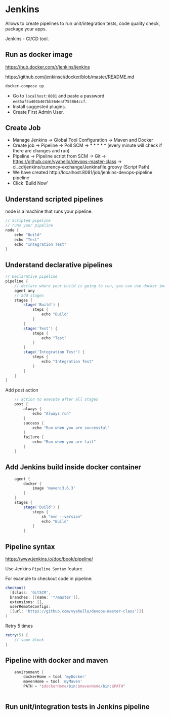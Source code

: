 # Jenkins 

Allows to create pipelines to run unit/integration tests, code quality check, package your apps. 

Jenkins - CI/CD tool.

## Run as docker image 

https://hub.docker.com/r/jenkins/jenkins

https://github.com/jenkinsci/docker/blob/master/README.md

```bash
docker-compose up
```

- Go to `localhost:8081` and paste a password `ee85af5a404b467bb564eaf755864ccf`.
- Install suggested plugins.
- Create First Admin User. 

## Create Job

- Manage Jenkins -> Global Tool Configuration -> Maven and Docker 
- Create job -> Pipeline -> Poll SCM -> * * * * * (every minute will check if there are changes and run)
- Pipeline -> Pipeline script from SCM -> Git -> https://github.com/vyahello/devops-master-class -> ci_cd/jenkins/currency-exchange/Jenkinsfile.groovy (Script Path)
- We have created http://localhost:8081/job/jenkins-devops-pipeline pipeline 
- Click 'Build Now'

## Understand scripted pipelines 

node is a machine that runs your pipeline.

```groovy
// Scripted pipeline
// runs your pipeline
node {
	echo "Build"
	echo "Test"
	echo "Integration Test"
}
```

## Understand declarative pipelines 

```groovy
// Declarative pipeline
pipeline {
    // declare where your build is going to run, you can use docker image as agent
    agent any
    // add stages
    stages {
        stage('Build') {
            steps {
                echo "Build"
            }
        }
        stage('Test') {
            steps {
	            echo "Test"
            }
        }
        stage('Integration Test') {
            steps {
	            echo "Integration Test"
            }
        }
    }
}
```

Add post action
```groovy
    // action to execute after all stages
    post {
        always {
            echo "Always run"
        }
        success {
            echo "Run when you are successful"
        }
        failure {
            echo "Run when you are fail"
        }
    }
```

## Add Jenkins build inside docker container

```groovy
    agent {
        docker {
            image 'maven:3.6.3'
        }
    }
    stages {
        stage('Build') {
            steps {
                sh "mvn --version"
                echo "Build"
            }
        }
```


## Pipeline syntax 

https://www.jenkins.io/doc/book/pipeline/

Use Jenkins `Pipeline Syntax` feature.

For example to checkout code in pipeline: 
```groovy
checkout(
  [$class: 'GitSCM', 
  branches: [[name: '*/master']], 
  extensions: [], 
  userRemoteConfigs: 
  [[url: 'https://github.com/vyahello/devops-master-class']]]
)
```

Retry 5 times 
```groovy
retry(5) {
    // some block
}
```

## Pipeline with docker and maven 

```groovy
    environment {
        dockerHome = tool 'myDocker'
        mavenHome = tool 'myMaven'
        PATH = "$dockerHome/bin:$mavenHome/bin:$PATH"
    
```


## Run unit/integration tests in Jenkins pipeline 


